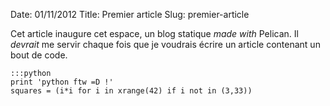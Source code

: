 Date: 01/11/2012
Title: Premier article
Slug: premier-article

Cet article inaugure cet espace, un blog statique *made with* Pelican.
Il *devrait* me servir chaque fois que je voudrais écrire un article contenant un bout de code.

    :::python
    print 'python ftw =D !'
    squares = (i*i for i in xrange(42) if i not in (3,33))
